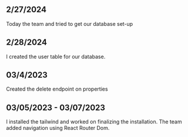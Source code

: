 ## 2/27/2024

Today the team and tried to get our database set-up

## 2/28/2024

I created the user table for our database.

## 03/4/2023

Created the delete endpoint on properties

## 03/05/2023 - 03/07/2023

I installed the tailwind and worked on finalizing the installation. The team added navigation using React Router Dom.
